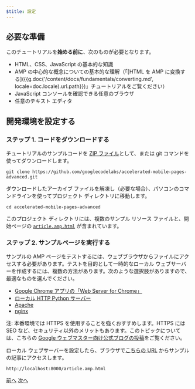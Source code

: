 ```yaml
---
$title: 設定
---
```


## 必要な準備

このチュートリアルを**始める前に**、次のものが必要となります。

- HTML、CSS、JavaScript の基本的な知識
- AMP の中心的な概念についての基本的な理解（「[HTML を AMP に変換する]({{g.doc('/content/docs/fundamentals/converting.md', locale=doc.locale).url.path}})」チュートリアルをご覧ください）
- JavaScript コンソールを確認できる任意のブラウザ
- 任意のテキスト エディタ

## 開発環境を設定する

### ステップ 1. コードをダウンロードする

チュートリアルのサンプルコードを [ZIP ファイル](https://github.com/googlecodelabs/accelerated-mobile-pages-advanced/archive/master.zip)として、または git コマンドを使ってダウンロードします。

```shell
git clone https://github.com/googlecodelabs/accelerated-mobile-pages-advanced.git
```

ダウンロードしたアーカイブ ファイルを解凍し（必要な場合）、パソコンのコマンドラインを使ってプロジェクト ディレクトリに移動します。

```shell
cd accelerated-mobile-pages-advanced
```

このプロジェクト ディレクトリには、複数のサンプル リソース ファイルと、開始ページの [`article.amp.html`](https://github.com/googlecodelabs/accelerated-mobile-pages-advanced/blob/master/article.amp.html) が含まれています。

### ステップ 2. サンプルページを実行する

サンプルの AMP ページをテストするには、ウェブブラウザからファイルにアクセスする必要があります。テストを目的として一時的なローカル ウェブサーバーを作成するには、複数の方法があります。次のような選択肢がありますので、最適なものを選んでください。

- [Google Chrome アプリの「Web Server for Chrome」](https://chrome.google.com/webstore/detail/web-server-for-chrome/ofhbbkphhbklhfoeikjpcbhemlocgigb)
- [ローカル HTTP Python サーバー](https://developer.mozilla.org/en-US/docs/Learn/Common_questions/set_up_a_local_testing_server#Running_a_simple_local_HTTP_server)
- [Apache](https://httpd.apache.org/docs/2.4/getting-started.html)
- [nginx](http://nginx.org/)

注: 本番環境では HTTPS を使用することを強くおすすめします。HTTPS には SEO など、セキュリティ以外のメリットもあります。このトピックについては、こちらの [Google ウェブマスター向け公式ブログの投稿](https://webmasters.googleblog.com/2014/08/https-as-ranking-signal.html)をご覧ください。

ローカル ウェブサーバーを設定したら、ブラウザで[こちらの URL](http://localhost:8000/article.amp.html) からサンプルの記事にアクセスします。

```text
http://localhost:8000/article.amp.html
```

<div class="prev-next-buttons">
  <a class="button prev-button" href="{{g.doc('/content/docs/fundamentals/add_advanced.md', locale=doc.locale).url.path}}"><span class="arrow-prev">前へ</span></a>
  <a class="button next-button" href="{{g.doc('/content/docs/fundamentals/add_advanced/review_code.md', locale=doc.locale).url.path}}"><span class="arrow-next">次へ</span></a>
</div>
